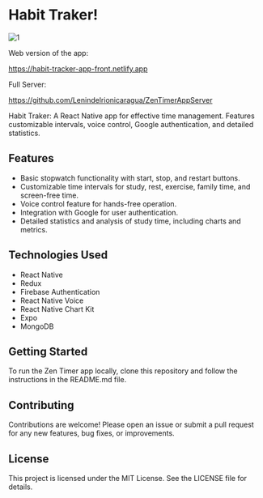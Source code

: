 # Habit Traker!

![1](https://github.com/user-attachments/assets/3631e448-05c3-45ca-9696-257766b09fe9)

Web version of the app:

https://habit-tracker-app-front.netlify.app

Full Server: 

https://github.com/Lenindelrionicaragua/ZenTimerAppServer

Habit Traker: A React Native app for effective time management. Features customizable intervals, voice control, Google authentication, and detailed statistics.

## Features
- Basic stopwatch functionality with start, stop, and restart buttons.
- Customizable time intervals for study, rest, exercise, family time, and screen-free time.
- Voice control feature for hands-free operation.
- Integration with Google for user authentication.
- Detailed statistics and analysis of study time, including charts and metrics.

## Technologies Used
- React Native
- Redux
- Firebase Authentication
- React Native Voice
- React Native Chart Kit
- Expo
- MongoDB

## Getting Started
To run the Zen Timer app locally, clone this repository and follow the instructions in the README.md file.

## Contributing
Contributions are welcome! Please open an issue or submit a pull request for any new features, bug fixes, or improvements.

## License
This project is licensed under the MIT License. See the LICENSE file for details.
